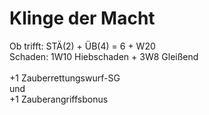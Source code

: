 # Klinge der Macht

Ob trifft: STÄ(2) + ÜB(4) = 6 + W20 \
Schaden: 1W10 Hiebschaden + 3W8 Gleißend \
\
+1 Zauberrettungswurf-SG \
und \
+1 Zauberangriffsbonus 
